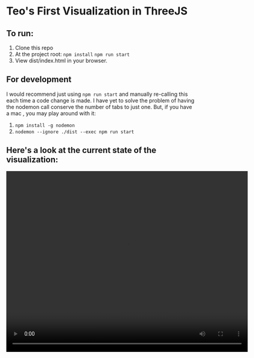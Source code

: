 # Teo's First Visualization in ThreeJS

## To run:
1. Clone this repo
2. At the project root: `npm install`
`npm run start`
3. View dist/index.html in your browser.

## For development
I would recommend just using `npm run start` and manually re-calling this 
each time a code change is made. I have yet to solve the problem of having the 
nodemon call conserve the number of tabs to just one. But, if you have a mac
, you may play around with it:
1. `npm install -g nodemon` 
2. `nodemon --ignore ./dist --exec npm run start`

## Here's a look at the current state of the visualization:
<video width="640" height="480" controls>
  <source src="thumbnails/FirstVisualization_Thumbnail.mov" type="video/mp4">
</video>

